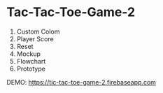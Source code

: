 # Tac-Tac-Toe-Game-2

1. Custom Colom
2. Player Score
3. Reset
4. Mockup
5. Flowchart
6. Prototype

DEMO: https://tic-tac-toe-game-2.firebaseapp.com
